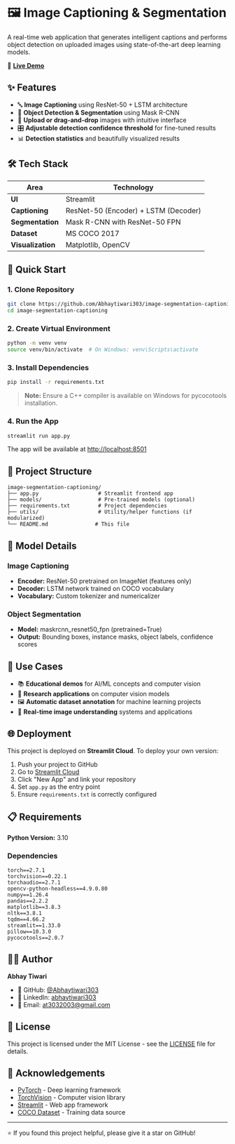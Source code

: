 # 🖼️ Image Captioning & Segmentation

A real-time web application that generates intelligent captions and performs object detection on uploaded images using state-of-the-art deep learning models.

🚀 **[Live Demo](https://image-segmentation-captioning-evntpdwjz2xdbaccnpyqz7.streamlit.app)**

## ✨ Features

- 🔤 **Image Captioning** using ResNet-50 + LSTM architecture
- 🎯 **Object Detection & Segmentation** using Mask R-CNN
- 📸 **Upload or drag-and-drop** images with intuitive interface
- 🎛 **Adjustable detection confidence threshold** for fine-tuned results
- 📊 **Detection statistics** and beautifully visualized results

## 🛠 Tech Stack

| Area | Technology |
|------|------------|
| **UI** | Streamlit |
| **Captioning** | ResNet-50 (Encoder) + LSTM (Decoder) |
| **Segmentation** | Mask R-CNN with ResNet-50 FPN |
| **Dataset** | MS COCO 2017 |
| **Visualization** | Matplotlib, OpenCV |

## 🚀 Quick Start

### 1. Clone Repository
```bash
git clone https://github.com/Abhaytiwari303/image-segmentation-captioning.git
cd image-segmentation-captioning
```

### 2. Create Virtual Environment
```bash
python -m venv venv
source venv/bin/activate  # On Windows: venv\Scripts\activate
```

### 3. Install Dependencies
```bash
pip install -r requirements.txt
```
> **Note:** Ensure a C++ compiler is available on Windows for pycocotools installation.

### 4. Run the App
```bash
streamlit run app.py
```
The app will be available at [http://localhost:8501](http://localhost:8501)

## 📁 Project Structure

```
image-segmentation-captioning/
├── app.py                   # Streamlit frontend app
├── models/                  # Pre-trained models (optional)
├── requirements.txt         # Project dependencies
├── utils/                   # Utility/helper functions (if modularized)
└── README.md               # This file
```

## 🧠 Model Details

### Image Captioning
- **Encoder:** ResNet-50 pretrained on ImageNet (features only)
- **Decoder:** LSTM network trained on COCO vocabulary
- **Vocabulary:** Custom tokenizer and numericalizer

### Object Segmentation
- **Model:** maskrcnn_resnet50_fpn (pretrained=True)
- **Output:** Bounding boxes, instance masks, object labels, confidence scores

## 🎯 Use Cases

- 📚 **Educational demos** for AI/ML concepts and computer vision
- 🧪 **Research applications** on computer vision models
- 🖼️ **Automatic dataset annotation** for machine learning projects
- 🧠 **Real-time image understanding** systems and applications

## 🌐 Deployment

This project is deployed on **Streamlit Cloud**. To deploy your own version:

1. Push your project to GitHub
2. Go to [Streamlit Cloud](https://streamlit.io/cloud)
3. Click "New App" and link your repository
4. Set `app.py` as the entry point
5. Ensure `requirements.txt` is correctly configured

## 📋 Requirements

**Python Version:** 3.10

### Dependencies
```
torch==2.7.1
torchvision==0.22.1
torchaudio==2.7.1
opencv-python-headless==4.9.0.80
numpy==1.26.4
pandas==2.2.2
matplotlib==3.8.3
nltk==3.8.1
tqdm==4.66.2
streamlit==1.33.0
pillow==10.3.0
pycocotools==2.0.7
```

## 👨‍💻 Author

**Abhay Tiwari**
- 🐙 GitHub: [@Abhaytiwari303](https://github.com/Abhaytiwari303)
- 💼 LinkedIn: [abhaytiwari303](https://linkedin.com/in/abhaytiwari303)
- 📧 Email: at3032003@gmail.com

## 📄 License

This project is licensed under the MIT License - see the [LICENSE](LICENSE) file for details.

## 🙏 Acknowledgements

- [PyTorch](https://pytorch.org/) - Deep learning framework
- [TorchVision](https://pytorch.org/vision/) - Computer vision library
- [Streamlit](https://streamlit.io/) - Web app framework
- [COCO Dataset](https://cocodataset.org/) - Training data source

---

⭐ If you found this project helpful, please give it a star on GitHub!
